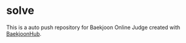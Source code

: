# solve
This is a auto push repository for Baekjoon Online Judge created with [BaekjoonHub](https://github.com/BaekjoonHub/BaekjoonHub).

